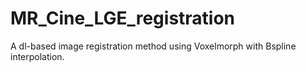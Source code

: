 # MR_Cine_LGE_registration
A dl-based image registration method using Voxelmorph with Bspline interpolation.
